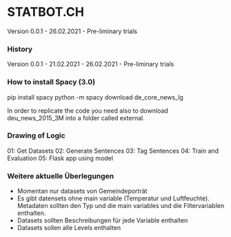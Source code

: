 # STATBOT.CH
Version 0.0.1 - 26.02.2021 - Pre-liminary trials

### History
Version 0.0.1 - 21.02.2021 - 26.02.2021 - Pre-liminary trials

### How to install Spacy (3.0)
pip install spacy
python -m spacy download de_core_news_lg

In order to replicate the code you need also to download deu_news_2015_3M into a folder called external.

### Drawing of Logic
01: Get Datasets
02: Generate Sentences
03: Tag Sentences
04: Train and Evaluation
05: Flask app using model

### Weitere aktuelle Überlegungen
- Momentan nur datasets von Gemeindeporträt
- Es gibt datensets ohne main variable (Temperatur und Luftfeuchte). Metadaten sollten den Typ und die main variables und die Filtervariablen enthalten.
- Datasets sollten Beschreibungen für jede Variable enthalten
- Datasets sollen alle Levels enthalten
